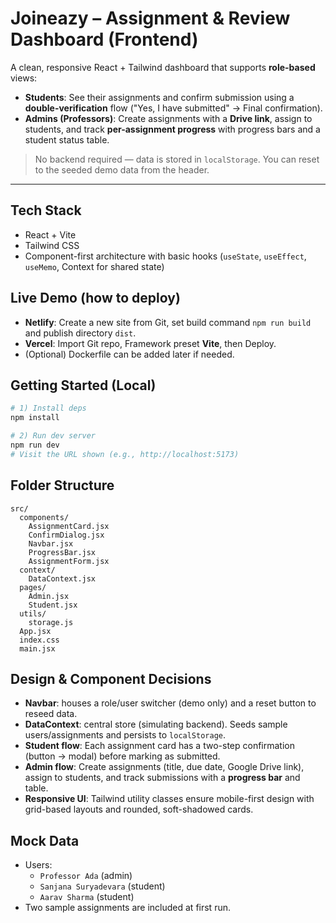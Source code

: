 # Joineazy – Assignment & Review Dashboard (Frontend)

A clean, responsive React + Tailwind dashboard that supports **role-based** views:

- **Students**: See their assignments and confirm submission using a **double-verification** flow ("Yes, I have submitted" → Final confirmation).
- **Admins (Professors)**: Create assignments with a **Drive link**, assign to students, and track **per-assignment progress** with progress bars and a student status table.

> No backend required — data is stored in `localStorage`. You can reset to the seeded demo data from the header.

---

## Tech Stack
- React + Vite
- Tailwind CSS
- Component-first architecture with basic hooks (`useState`, `useEffect`, `useMemo`, Context for shared state)

## Live Demo (how to deploy)
- **Netlify**: Create a new site from Git, set build command `npm run build` and publish directory `dist`.
- **Vercel**: Import Git repo, Framework preset **Vite**, then Deploy.
- (Optional) Dockerfile can be added later if needed.

## Getting Started (Local)
```bash
# 1) Install deps
npm install

# 2) Run dev server
npm run dev
# Visit the URL shown (e.g., http://localhost:5173)
```

## Folder Structure
```
src/
  components/
    AssignmentCard.jsx
    ConfirmDialog.jsx
    Navbar.jsx
    ProgressBar.jsx
    AssignmentForm.jsx
  context/
    DataContext.jsx
  pages/
    Admin.jsx
    Student.jsx
  utils/
    storage.js
  App.jsx
  index.css
  main.jsx
```

## Design & Component Decisions
- **Navbar**: houses a role/user switcher (demo only) and a reset button to reseed data.
- **DataContext**: central store (simulating backend). Seeds sample users/assignments and persists to `localStorage`.
- **Student flow**: Each assignment card has a two-step confirmation (button → modal) before marking as submitted.
- **Admin flow**: Create assignments (title, due date, Google Drive link), assign to students, and track submissions with a **progress bar** and table.
- **Responsive UI**: Tailwind utility classes ensure mobile-first design with grid-based layouts and rounded, soft-shadowed cards.

## Mock Data
- Users:
  - `Professor Ada` (admin)
  - `Sanjana Suryadevara` (student)
  - `Aarav Sharma` (student)
- Two sample assignments are included at first run.

```

